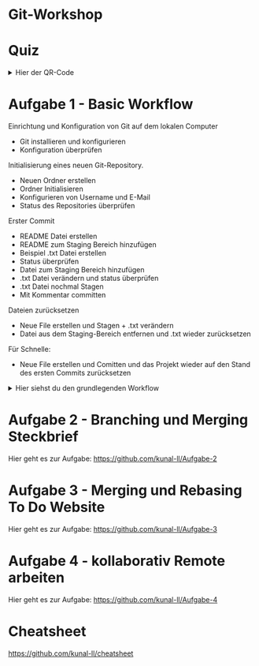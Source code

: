 # Git-Workshop
# **Quiz**
<details>
  <summary>Hier der QR-Code</summary>
  
![image](https://github.com/kunal-ll/Git-Workshop/assets/125499349/403a04b3-38b7-4508-ac4f-95457df7b204)

</details>


# **Aufgabe 1 - Basic Workflow**
Einrichtung und Konfiguration von Git auf dem lokalen Computer
- Git installieren und konfigurieren
- Konfiguration überprüfen  

Initialisierung eines neuen Git-Repository.
- Neuen Ordner erstellen
- Ordner Initialisieren 
- Konfigurieren von Username und E-Mail
- Status des Repositories überprüfen 

Erster Commit
- README Datei erstellen
- README zum Staging Bereich hinzufügen
- Beispiel .txt Datei erstellen
- Status überprüfen
- Datei zum Staging Bereich hinzufügen
- .txt Datei verändern und status überprüfen
- .txt Datei nochmal Stagen
- Mit Kommentar committen 

Dateien zurücksetzen
- Neue File erstellen und Stagen + .txt verändern
- Datei aus dem Staging-Bereich entfernen und .txt wieder zurücksetzen
  
Für Schnelle: 
- Neue File erstellen und Comitten und das Projekt wieder auf den Stand des ersten Commits zurücksetzen


<details>
  <summary>Hier siehst du den grundlegenden Workflow</summary>
  
![image](https://github.com/kunal-ll/Git-Workshop/assets/125499349/16edb869-167b-4a2a-ab65-51c1d0e0dc10)

</details>



# **Aufgabe 2 - Branching und Merging Steckbrief**
Hier geht es zur Aufgabe:
https://github.com/kunal-ll/Aufgabe-2


# **Aufgabe 3 - Merging und Rebasing To Do Website**
Hier geht es zur Aufgabe:
https://github.com/kunal-ll/Aufgabe-3


# **Aufgabe 4 - kollaborativ Remote arbeiten**
Hier geht es zur Aufgabe:
https://github.com/kunal-ll/Aufgabe-4


# **Cheatsheet**
https://github.com/kunal-ll/cheatsheet
